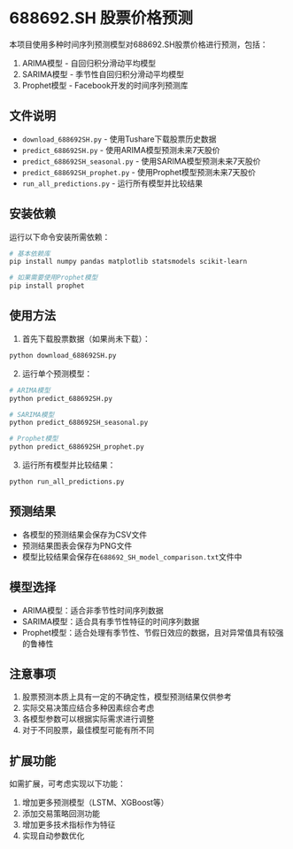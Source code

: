 # 688692.SH 股票价格预测

本项目使用多种时间序列预测模型对688692.SH股票价格进行预测，包括：

1. ARIMA模型 - 自回归积分滑动平均模型
2. SARIMA模型 - 季节性自回归积分滑动平均模型
3. Prophet模型 - Facebook开发的时间序列预测库

## 文件说明

- `download_688692SH.py` - 使用Tushare下载股票历史数据
- `predict_688692SH.py` - 使用ARIMA模型预测未来7天股价
- `predict_688692SH_seasonal.py` - 使用SARIMA模型预测未来7天股价
- `predict_688692SH_prophet.py` - 使用Prophet模型预测未来7天股价
- `run_all_predictions.py` - 运行所有模型并比较结果

## 安装依赖

运行以下命令安装所需依赖：

```bash
# 基本依赖库
pip install numpy pandas matplotlib statsmodels scikit-learn

# 如果需要使用Prophet模型
pip install prophet
```

## 使用方法

1. 首先下载股票数据（如果尚未下载）：

```bash
python download_688692SH.py
```

2. 运行单个预测模型：

```bash
# ARIMA模型
python predict_688692SH.py

# SARIMA模型
python predict_688692SH_seasonal.py

# Prophet模型
python predict_688692SH_prophet.py
```

3. 运行所有模型并比较结果：

```bash
python run_all_predictions.py
```

## 预测结果

- 各模型的预测结果会保存为CSV文件
- 预测结果图表会保存为PNG文件
- 模型比较结果会保存在`688692_SH_model_comparison.txt`文件中

## 模型选择

- ARIMA模型：适合非季节性时间序列数据
- SARIMA模型：适合具有季节性特征的时间序列数据
- Prophet模型：适合处理有季节性、节假日效应的数据，且对异常值具有较强的鲁棒性

## 注意事项

1. 股票预测本质上具有一定的不确定性，模型预测结果仅供参考
2. 实际交易决策应结合多种因素综合考虑
3. 各模型参数可以根据实际需求进行调整
4. 对于不同股票，最佳模型可能有所不同

## 扩展功能

如需扩展，可考虑实现以下功能：

1. 增加更多预测模型（LSTM、XGBoost等）
2. 添加交易策略回测功能
3. 增加更多技术指标作为特征
4. 实现自动参数优化 